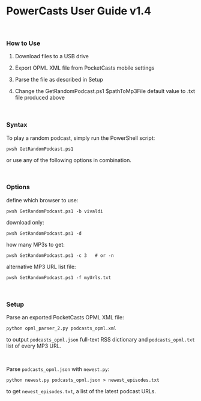# PowerCasts User Guide v1.4

<br>

### How to Use

1. Download files to a USB drive 

2. Export OPML XML file from PocketCasts mobile settings

3. Parse the file as described in Setup

4. Change the GetRandomPodcast.ps1 $pathToMp3File default value to .txt file produced above

<br>

### Syntax

To play a random podcast, simply run the PowerShell script:

    pwsh GetRandomPodcast.ps1

or use any of the following options in combination.

<br>

### Options

define which browser to use:

    pwsh GetRandomPodcast.ps1 -b vivaldi

download only:

    pwsh GetRandomPodcast.ps1 -d

how many MP3s to get:

    pwsh GetRandomPodcast.ps1 -c 3   # or -n

alternative MP3 URL list file:

    pwsh GetRandomPodcast.ps1 -f myUrls.txt

<br>

### Setup

Parse an exported PocketCasts OPML XML file:

    python opml_parser_2.py podcasts_opml.xml

to output `podcasts_opml.json` full-text RSS dictionary and `podcasts_opml.txt` list of every MP3 URL.

<br>

Parse `podcasts_opml.json` with `newest.py`:

    python newest.py podcasts_opml.json > newest_episodes.txt

to get `newest_episodes.txt`, a list of the latest podcast URLs.

